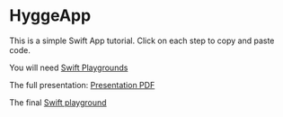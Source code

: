 # HyggeApp
This is a simple Swift App tutorial. 
Click on each step to copy and paste code.

You will need [Swift Playgrounds](https://www.apple.com/swift/playgrounds/) 

The full presentation: [Presentation PDF](https://github.com/jamesabela/HyggeApp/raw/main/Beginners%20Guide%20to%20Creating%20Your%20First%20App.pdf)

The final [Swift playground](https://github.com/jamesabela/HyggeApp/blob/main/5%20Three%20Good%20Things%20Tidied.swiftpm.zip?raw=true)
